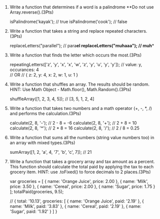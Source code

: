 1. Write a function that determines if a word is a palindrome **Do not use Array.reverse().(3Pts)

    isPalindrome('kayak'); // true
    isPalindrome('cook');  // false
2. Write a function that takes a string and replace repeated characters. (3Pts)

    replaceLetters("parallel"); // para**el
    replaceLetters("muhaaa"); // muh***
3. Write a function that finds the letter which occurs the most.(3Pts)

    repeatingLetters(['z', 'y', 'x', 'x', 'w', 'z', 'y', 'u', 'y', 'y']); 
    // value: y, occurances: 4  
    // OR
    // { z: 2, y: 4, x: 2, w: 1, u: 1 }
4. Write a function that shuffles an array. The results should be random. HINT: Use Math Object - Math.floor(), Math.Random().(3Pts)

    shuffleArray([1, 2, 3, 4, 5]); // [3, 5, 1, 2, 4]
5. Write a function that takes two numbers and a math operator (+, -, *, /) and performs the calculation.(3Pts)

    calculate(2, 8, '-'); // 2 - 8 = -6
    calculate(2, 8, '+'); // 2 + 8 = 10
    calculate(2, 8, '*'); // 2 * 8 = 16
    calculate(2, 8, '/'); // 2 / 8 = 0.25
6. Write a function that sums all the numbers (string value numbers too) in an array with mixed types.(3Pts)

    sumArray([1, 2, 'a', 4, '7', 'b', 'c', 7]); // 21
7. Write a function that takes a grocery array and tax amount as a percent. This function should calculate the total paid by applying the tax to each grocery item. HINT: use .toFixed() to force decimals to 2 places.(3Pts)

    var groceries = [
      { name: 'Orange Juice', price: 2.00 },
      { name: 'Milk', price: 3.50 },
      { name: 'Cereal', price: 2.00 },
      { name: 'Sugar', price: 1.75 }
    ];
    totalPaid(groceries, 9.5);

    //
    { total: '10.13',
      groceries:
       [ { name: 'Orange Juice', paid: '2.19' },
         { name: 'Milk', paid: '3.83' },
         { name: 'Cereal', paid: '2.19' },
         { name: 'Sugar', paid: '1.92' } ] }